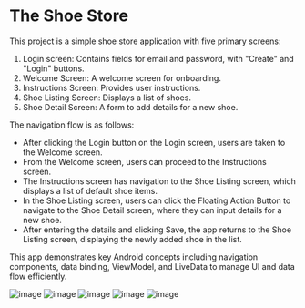 # The Shoe Store

This project is a simple shoe store application with five primary screens:

1. Login screen: Contains fields for email and password, with "Create" and "Login" buttons.
2. Welcome Screen: A welcome screen for onboarding.
3. Instructions Screen: Provides user instructions.
4. Shoe Listing Screen: Displays a list of shoes.
5. Shoe Detail Screen: A form to add details for a new shoe.

The navigation flow is as follows:

* After clicking the Login button on the Login screen, users are taken to the Welcome screen.
* From the Welcome screen, users can proceed to the Instructions screen.
* The Instructions screen has navigation to the Shoe Listing screen, which displays a list of default shoe items.
* In the Shoe Listing screen, users can click the Floating Action Button to navigate to the Shoe Detail screen, where they can input details for a new shoe.
* After entering the details and clicking Save, the app returns to the Shoe Listing screen, displaying the newly added shoe in the list.

This app demonstrates key Android concepts including navigation components, data binding, ViewModel, and LiveData to manage UI and data flow efficiently.

![image](https://github.com/user-attachments/assets/36e0a0a8-2cfb-413d-b915-4e29afaf1409) ![image](https://github.com/user-attachments/assets/9cd5322a-3a9e-4132-95ee-0700a4085fbe) ![image](https://github.com/user-attachments/assets/4615eaf6-c7c6-427f-8843-549dec9d03b9) ![image](https://github.com/user-attachments/assets/b95ebcb3-73d1-4542-8acb-fef52550a278) ![image](https://github.com/user-attachments/assets/09e6f09e-9b21-44d9-b085-1cf770325c45)

